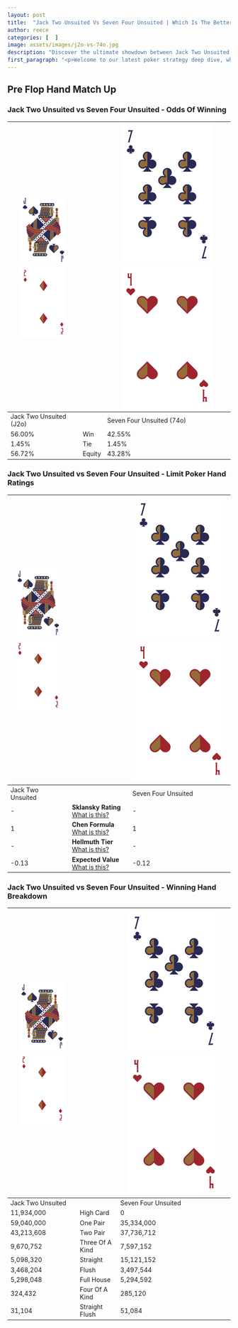 ```yaml
---
layout: post
title:  "Jack Two Unsuited Vs Seven Four Unsuited | Which Is The Better Hand In Poker? A Complete Guide"
author: reece
categories: [  ]
image: assets/images/j2o-vs-74o.jpg
description: "Discover the ultimate showdown between Jack Two Unsuited and Seven Four Unsuited in poker! Uncover the odds, strategies, and scenarios where one hand triumphs over the other. Get ready to up your poker game with this thrilling analysis."
first_paragraph: "<p>Welcome to our latest poker strategy deep dive, where we're pitting two distinct hands against each other in a high-stakes showdown: Jack Two Unsuited vs Seven Four Unsuited.</p><p>In the dynamic world of poker, every decision counts, and knowing which hand holds the upper hand is key to your success at the table.</p><p>In this article, we'll dissect these two hands, explore the scenarios where one dominates the other, and equip you with the knowledge to make strategic choices that can tip the odds in your favor.</p><p>Get ready to unravel the intriguing dynamics of these poker hands and elevate your game to new heights.</p>"
---
```




[comment]: # (sp0)

## Pre Flop Hand Match Up

<div class="table hand-ratings" markdown="1"> 



### Jack Two Unsuited vs Seven Four Unsuited - Odds Of Winning


    
| ![image info](assets/images/hand1/J.png) ![image info](assets/images/hand1/2o.png) |  | ![image info](assets/images/hand2/7.png) ![image info](assets/images/hand2/4o.png) |
| -------- | -------- | -------- |
| Jack Two Unsuited (J2o) |  | Seven Four Unsuited (74o) |
| 56.00% | Win | 42.55% |
| 1.45% | Tie | 1.45% |
| 56.72% | Equity | 43.28% |




[comment]: # (sp1)



### Jack Two Unsuited vs Seven Four Unsuited - Limit Poker Hand Ratings


    
| ![image info](assets/images/hand1/J.png) ![image info](assets/images/hand1/2o.png) |  | ![image info](assets/images/hand2/7.png) ![image info](assets/images/hand2/4o.png) |
| -------- | -------- | -------- |
| Jack Two Unsuited |  | Seven Four Unsuited |
| - | **Sklansky Rating** [What is this?](/sklansky-rating-explained) | - |
| 1 | **Chen Formula** [What is this?](/chen-formula-explained) | 1 |
| - | **Hellmuth Tier** [What is this?](/Hellmuth-tier-explained) | - |
| -0.13 | **Expected Value** [What is this?](/expected-value-explained) | -0.12 |




[comment]: # (sp2)



### Jack Two Unsuited vs Seven Four Unsuited - Winning Hand Breakdown


    
| ![image info](assets/images/hand1/J.png) ![image info](assets/images/hand1/2o.png) |  | ![image info](assets/images/hand2/7.png) ![image info](assets/images/hand2/4o.png) |
| -------- | -------- | -------- |
| Jack Two Unsuited |  | Seven Four Unsuited |
| 11,934,000 | High Card | 0 |
| 59,040,000 | One Pair | 35,334,000 |
| 43,213,608 | Two Pair | 37,736,712 |
| 9,670,752 | Three Of A Kind | 7,597,152 |
| 5,098,320 | Straight | 15,121,152 |
| 3,468,204 | Flush | 3,497,544 |
| 5,298,048 | Full House | 5,294,592 |
| 324,432 | Four Of A Kind | 285,120 |
| 31,104 | Straight Flush | 51,084 |




[comment]: # (sp3)



</div>

[comment]: # (sp4)



[comment]: # (sp5)

